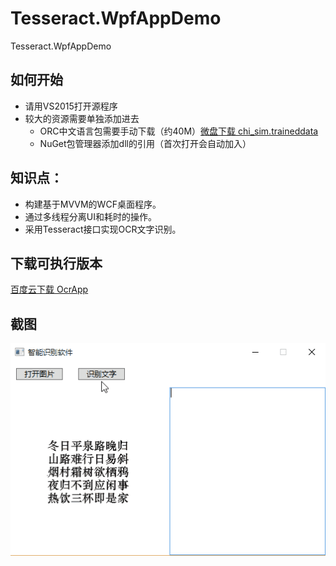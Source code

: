 # Tesseract.WpfAppDemo
Tesseract.WpfAppDemo


## 如何开始
- 请用VS2015打开源程序
- 较大的资源需要单独添加进去
    - ORC中文语言包需要手动下载（约40M）[微盘下载 chi_sim.traineddata](http://vdisk.weibo.com/s/C9iEyURSBSqmk)
    - NuGet包管理器添加dll的引用（首次打开会自动加入）

## 知识点：
- 构建基于MVVM的WCF桌面程序。
- 通过多线程分离UI和耗时的操作。
- 采用Tesseract接口实现OCR文字识别。

## 下载可执行版本
[百度云下载 OcrApp](https://pan.baidu.com/s/1jI3DS5S)

## 截图
![1](screenshot/1.gif)
